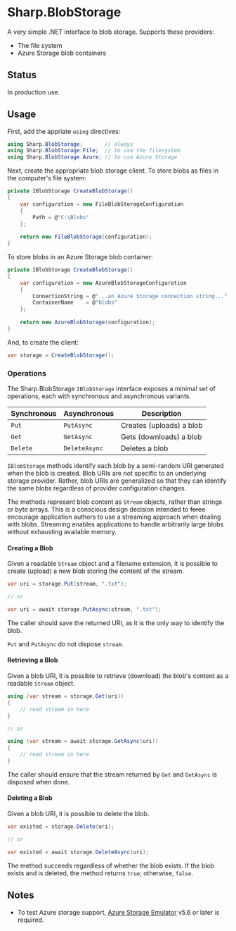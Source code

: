 # Sharp.BlobStorage

A very simple .NET interface to blob storage.  Supports these providers:

* The file system
* Azure Storage blob containers

## Status

In production use.

## Usage

First, add the appriate `using` directives:

```csharp
using Sharp.BlobStorage;       // always
using Sharp.BlobStorage.File;  // to use the filesystem
using Sharp.BlobStorage.Azure; // to use Azure Storage
```

Next, create the appropriate blob storage client.  To store blobs as files in
the computer's file system:

```csharp
private IBlobStorage CreateBlobStorage()
{
    var configuration = new FileBlobStorageConfiguration
    {
        Path = @"C:\Blobs"
    };
    
    return new FileBlobStorage(configuration);
}
```

To store blobs in an Azure Storage blob container:

```csharp
private IBlobStorage CreateBlobStorage()
{
    var configuration = new AzureBlobStorageConfiguration
    {
        ConnectionString = @"...an Azure Storage connection string...",
        ContainerName    = @"blobs"
    };
    
    return new AzureBlobStorage(configuration);
}
```

And, to create the client:

```csharp
var storage = CreateBlobStorage();
```

### Operations

The Sharp.BlobStorage `IBlobStorage` interface exposes a minimal set of
operations, each with synchronous and asynchronous variants.

Synchronous | Asynchronous  | Description
------------|---------------|------------
`Put`       | `PutAsync`    | Creates (uploads) a blob
`Get`       | `GetAsync`    | Gets (downloads) a blob
`Delete`    | `DeleteAsync` | Deletes a blob

`IBlobStorage` methods identify each blob by a semi-random URI generated when
the blob is created.  Blob URIs are *not* specific to an underlying storage
provider.  Rather, blob URIs are generalized so that they can identify the same
blobs regardless of provider configuration changes.

The methods represent blob content as `Stream` objects, rather than strings
or byte arrays.  This is a conscious design decision intended to ~~force~~
encourage application authors to use a streaming approach when dealing with
blobs.  Streaming enables applications to handle arbitrarily large blobs without
exhausting available memory.

#### Creating a Blob

Given a readable `Stream` object and a filename extension, it is possible to
create (upload) a new blob storing the content of the stream.

```csharp
var uri = storage.Put(stream, ".txt");

// or

var uri = await storage.PutAsync(stream, ".txt");
```

The caller should save the returned URI, as it is the only way to identify the
blob.

`Put` and `PutAsync` do not dispose `stream`.

#### Retrieving a Blob

Given a blob URI, it is possible to retrieve (download) the blob's content as a
readable `Stream` object.

```csharp
using (var stream = storage.Get(uri))
{
    // read stream in here
}

// or

using (var stream = await storage.GetAsync(uri))
{
    // read stream in here
}
```

The caller should ensure that the stream returned by `Get` and `GetAsync` is
disposed when done.

#### Deleting a Blob

Given a blob URI, it is possible to delete the blob.

```csharp
var existed = storage.Delete(uri);

// or

var existed = await storage.DeleteAsync(uri);
```

The method succeeds regardless of whether the blob exists.  If the blob exists
and is deleted, the method returns `true`; otherwise, `false`.

## Notes

* To test Azure storage support, [Azure Storage Emulator](https://docs.microsoft.com/en-ca/azure/storage/common/storage-use-emulator) v5.6 or later is required.


